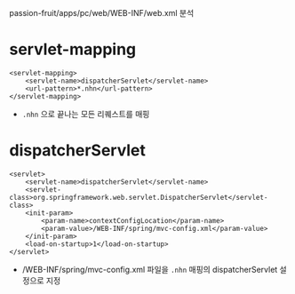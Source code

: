 passion-fruit/apps/pc/web/WEB-INF/web.xml 분석

# servlet-mapping
```
<servlet-mapping>
    <servlet-name>dispatcherServlet</servlet-name>
    <url-pattern>*.nhn</url-pattern>
</servlet-mapping>
```
- `.nhn` 으로 끝나는 모든 리퀘스트를 매핑

# dispatcherServlet
```
<servlet>
    <servlet-name>dispatcherServlet</servlet-name>
    <servlet-class>org.springframework.web.servlet.DispatcherServlet</servlet-class>
    <init-param>
        <param-name>contextConfigLocation</param-name>
        <param-value>/WEB-INF/spring/mvc-config.xml</param-value>
    </init-param>
    <load-on-startup>1</load-on-startup>
</servlet>
```
- /WEB-INF/spring/mvc-config.xml 파일을 `.nhn` 매핑의 dispatcherServlet 설정으로 지정
